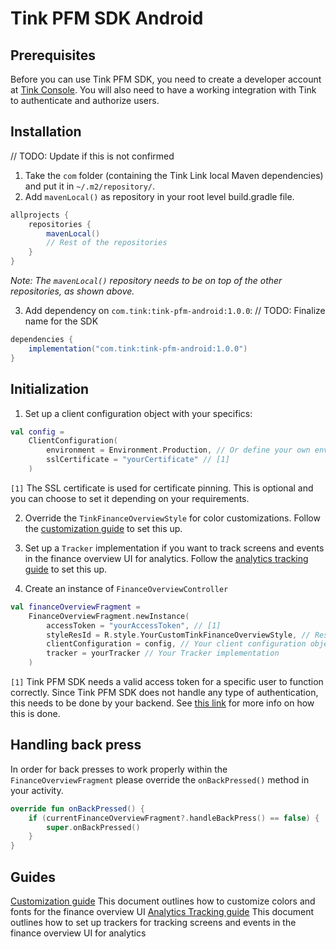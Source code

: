 # Tink PFM SDK Android

## Prerequisites
   Before you can use Tink PFM SDK, you need to create a developer account at [Tink Console](https://console.tink.com/). You will also need to have a working integration with Tink to authenticate and authorize users.

## Installation

// TODO: Update if this is not confirmed

1. Take the `com` folder (containing the Tink Link local Maven dependencies) and put it in `~/.m2/repository/`.
2. Add `mavenLocal()` as repository in your root level build.gradle file.

```groovy
allprojects {
    repositories {
        mavenLocal()
        // Rest of the repositories
    }
}
```

_Note: The `mavenLocal()` repository needs to be on top of the other repositories, as shown above._

3. Add dependency on `com.tink:tink-pfm-android:1.0.0`: // TODO: Finalize name for the SDK

```groovy
dependencies {
    implementation("com.tink:tink-pfm-android:1.0.0")
}
```

## Initialization

1. Set up a client configuration object with your specifics:

```kotlin
val config = 
    ClientConfiguration(
        environment = Environment.Production, // Or define your own environment
        sslCertificate = "yourCertificate" // [1]
    )
```
`[1]` The SSL certificate is used for certificate pinning. This is optional and you can choose to set it depending on your requirements.


2. Override the `TinkFinanceOverviewStyle` for color customizations. Follow the [customization guide](https://github.com/tink-ab/tink-link-android/blob/master/customization-guide.md) to set this up.

3. Set up a `Tracker` implementation if you want to track screens and events in the finance overview UI for analytics. Follow the [analytics tracking guide](https://github.com/tink-ab/tink-link-android/blob/master/analytics-tracking-guide.md) to set this up.

3. Create an instance of `FinanceOverviewController`

```kotlin
val financeOverviewFragment = 
    FinanceOverviewFragment.newInstance(
        accessToken = "yourAccessToken", // [1]
        styleResId = R.style.YourCustomTinkFinanceOverviewStyle, // Resource ID of your style that overrides TinkFinanceOverviewStyle
        clientConfiguration = config, // Your client configuration object
        tracker = yourTracker // Your Tracker implementation
    )
```
`[1]` Tink PFM SDK needs a valid access token for a specific user to function correctly. Since Tink PFM SDK does not handle any type of authentication, this needs to be done by your backend. See [this link](https://docs.tink.com/api/#oauth) for more info on how this is done.

## Handling back press

In order for back presses to work properly within the `FinanceOverviewFragment` please override the `onBackPressed()` method in your activity.

```kotlin
override fun onBackPressed() {
    if (currentFinanceOverviewFragment?.handleBackPress() == false) {
        super.onBackPressed()
    }
}
```

## Guides
[Customization guide](https://github.com/tink-ab/tink-link-android/blob/master/customization-guide.md) This document outlines how to customize colors and fonts for the finance overview UI
[Analytics Tracking guide](https://github.com/tink-ab/tink-link-android/blob/master/analytics-tracking-guide.md) This document outlines how to set up trackers for tracking screens and events in the finance overview UI for analytics
